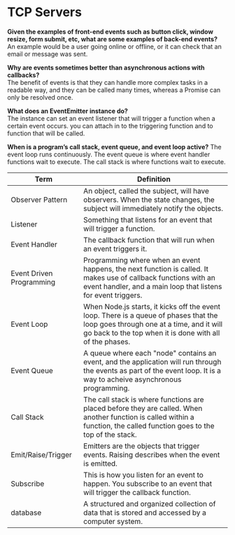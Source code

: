 # TCP Servers

__Given the examples of front-end events such as button click, window resize, form submit, etc, what are some examples of back-end events?__  
An example would be a user going online or offline, or it can check that an email or message was sent.  

__Why are events sometimes better than asynchronous actions with callbacks?__  
The benefit of events is that they can handle more complex tasks in a readable way, and they can be called many times, whereas a Promise can only be resolved once.  

__What does an EventEmitter instance do?__  
The instance can set an event listener that will trigger a function when a certain event occurs. you can attach in to the triggering function and to function that will be called.  

__When is a program’s call stack, event queue, and event loop active?__ 
 The event loop runs continuously. The event queue is where event handler functions wait to execute. The call stack is where functions wait to execute.  

|Term | Definition |  
|---|---|
| Observer Pattern | An object, called the subject, will have observers. When the state changes, the subject will immediately notify the objects.|
| Listener | Something that listens for an event that will trigger a function. |
| Event Handler | The callback function that will run when an event triggers it. |
| Event Driven Programming | Programming where when an event happens, the next function is called. It makes use of callback functions with an event handler, and a main loop that listens for event triggers. |
| Event Loop | When Node.js starts, it kicks off the event loop. There is a queue of phases that the loop goes through one at a time, and it will go back to the top when it is done with all of the phases. |
| Event Queue | A queue where each "node" contains an event, and the application will run through the events as part of the event loop. It is a way to acheive asynchronous programming. |
| Call Stack | The call stack is where functions are placed before they are called. When another function is called within a function, the called function goes to the top of the stack. |
| Emit/Raise/Trigger |Emitters are the objects that trigger events. Raising describes when the event is emitted.|
| Subscribe | This is how you listen for an event to happen. You subscribe to an event that will trigger the callback function. |
| database | A structured and organized collection of data that is stored and accessed by a computer system. |